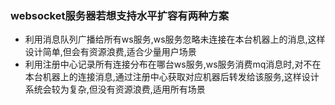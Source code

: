 ### websocket服务器若想支持水平扩容有两种方案

* 利用消息队列广播给所有ws服务,ws服务忽略未连接在本台机器上的消息,这样设计简单,但会有资源浪费,适合少量用户场景
* 利用注册中心记录所有连接分布在哪台ws服务,ws服务消费mq消息时,对不在本台机器上的连接消息,通过注册中心获取对应机器后转发给该服务,这样设计系统会较为复杂,但没有资源浪费,适用所有场景

